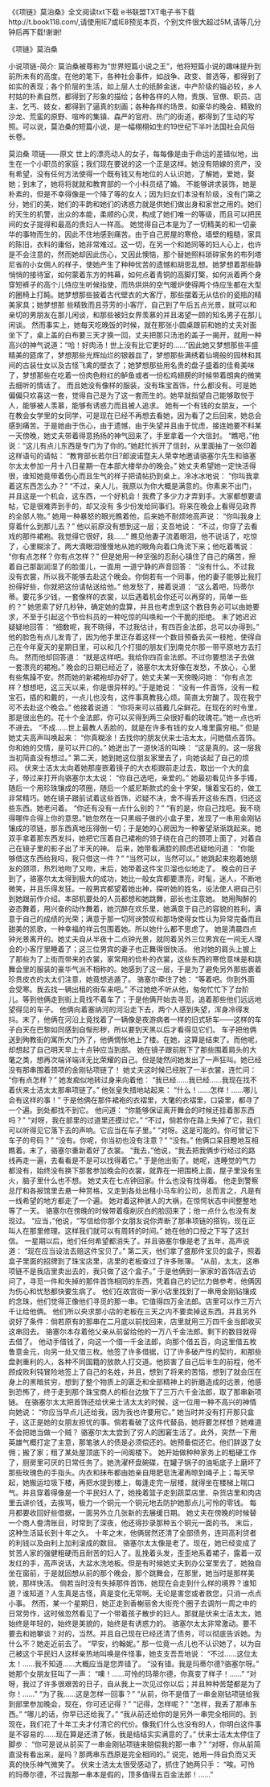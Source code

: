 《《项链》莫泊桑》全文阅读txt下载
e书联盟TXT电子书下载http://t.book118.com/,请使用IE7或IE8预览本页，个别文件很大超过5M,请等几分钟后再下载!谢谢!

《项链》莫泊桑 



小说项链-简介:
莫泊桑被尊称为“世界短篇小说之王”，他将短篇小说的趣味提升到前所未有的高度。在他的笔下，各种社会事件，如战争、政变、普选等，都得到了如实的表现；各个阶层的生活，如上层人士的纸醉金迷，中产阶级的锱必较，乡人村姑的朴素自然，都得到了形象的描绘；各种各样的人物，贵族、官僚、职员、店主、乞丐、妓女，都得到了逼真的刻画；各种各样的场景，如豪华的晚会、精致的沙龙、荒蛮的原野、喧哗的集镇、森严的官府、热门的街道，都得到了生动的写照。可以说，莫泊桑的短篇小说，是一幅栩栩如生的19世纪下半叶法国社会风俗长卷。


莫泊桑 项链——原文
世上的漂亮动人的女子，每每像是由于命运的差错似地，出生在一个小职员的家庭；我们现在要说的这一个正是这样。她没有陪嫁的资产，没有希望，没有任何方法使得一个既有钱又有地位的人认识她，了解她，爱她，娶她；到末了，她将将就就和教育部的一个小科员结了婚。 
不能够讲求装饰，她是朴素的，但是不幸得像是一个降了等的女人；因为妇女们本没有阶级，没有门第之分，她们的美，她们的丰韵和她们的诱惑力就是供她们做出身和家世之用的。她们的天生的机警，出众的本能，柔顺的心灵，构成了她们唯一的等级，而且可以把民间的女子提得和最高的贵妇人一样高。 
她觉得自己本是为了一切精美的和一切豪华的事物而生的，因此不住地感到痛苦。由于自己房屋的寒伧，墙壁的粗糙，家具的陈旧，衣料的庸俗，她非常难过。这一切，在另一个和她同等的妇人心上，也许是不会注意的，然而她却因此伤心，又因此懊恼，那个替她照料琐碎家务的布列塔尼省的小女佣人的样子，使她产生了种种忧苦的遗憾和胡思乱想。她梦想着那些静悄悄的接待室，如何蒙着东方的帏幕，如何点着青铜的高脚灯檠，如何派着两个身穿短裤子的高个儿侍应生听候指使，而热烘烘的空气暖炉使得两个侍应生都在大型的圈椅上打盹。她梦想那些披着古代壁衣的大客厅，那些摆着无从估价的瓷瓶的精美家具；她梦想那 
些精致而且芬芳的小客厅，自己到了午后五点光景，就可以和亲切的男朋友在那儿闲谈，和那些被妇女界羡慕的并且渴望一顾的知名男子在那儿闲谈。 
然而事实上，她每天吃晚饭的时候，就在那张小圆桌跟前和她的丈夫对面坐下了，桌上盖的白布要三天才换一回，丈夫把那只汤池的盖子一揭开，就用一种高兴的神气说道：“哈！好肉汤！世上没有比它更好的……”因此她又梦想那些丰盛精美的筵席了，梦想那些光辉灿烂的银器皿了，梦想那些满绣着仙境般的园林和其间的古装仕女以及古怪飞禽的壁衣了；她梦想那些用名贵的盘子盛着的佳肴美味了，梦想那些在吃着一份肉色粉红的鲈鱼或者一份松鸡翅膀的时候带着朗爽的微笑去细听的情话了。 
而且她没有像样的服装，没有珠宝首饰，什么都没有。可是她偏偏只欢喜这一套，觉得自己是为了这一套而生的。她早就指望自己能够取悦于人，能够被人羡慕，能够有诱惑力而且被人追求。 
她有一个有钱的女朋友，一个在教会女学里的女同学，可是现在已经不再想去看她，因为看了之后回来，她总会感到痛苦。于是她由于伤心，由于遗憾，由于失望并且由于忧虑，接连她要不料某一天傍晚，她丈夫带着得意扬扬的神气回来了，手里拿着一个大信封。 
“瞧吧，”他说：“这儿有点儿东西是专门为了你的。”她赶忙拆开了信封，从里面抽了一张印着这样语句的请帖： 
“教育部长若尔日?郎波诺暨夫人荣幸地邀请骆塞尔先生和骆塞尔太太参加一月十八日星期一在本部大楼举办的晚会。” 
她丈夫希望她一定快活得很，谁知她竟带着伤心而且生气的样子把请帖扔到桌上，冷冰冰地说： 
“你叫我拿着这东西怎么办？” 
“不过，亲人儿，我原以为你大概是满意的。你素来不出门，并且这是一个机会，这东西，一个好机会！我费了多少力才弄到手。大家都想要请帖，它是很难弄到手的，却又没有 
多少份发给同事们。将来在晚会上看得见政界的全部人物。” 
她用一种暴怒的眼光瞧着他，后来她不耐烦地高声说： 
“你叫我身上穿着什么到那儿去？” 
他以前原没有想到这一层；支吾地说： 
“不过，你穿了去看戏的那件裙袍。我觉得它很好，我……” 
瞧见他妻子流着眼泪，他不说话了，吃惊了，心里糊涂了。两大滴眼泪慢慢地从她的眼角向着口角流下来；他吃着嘴说： 
“你有点怎样？你有点怎样？” 
但是她用一种坚强的忍耐心镇住了自己的痛苦，擦着自己那副润湿了的脸蛋儿，一面用 
一道宁静的声音回答： 
“没有什么。不过我没有衣裳，所以我不能够去赴这个晚会。你倘若有一个同事，他的妻子能够比我打扮得好些，你就把这份请帖送给他。” 
他发愁了，接着说道： 
“这么着吧，玛蒂尔蒂。要花多少钱，一套像样的衣裳，以后遇着机会你还可以再穿的，简单一些的？” 
她思索了好几秒钟，确定她的盘算，并且也考虑到这个数目务必可以由她要求，不至于引起这个节俭科员的一种吃惊的叫唤和一个干脆的拒绝。 
末了她迟迟疑疑地回答： 
“细数呢，我不晓得，不过我估计，有四百金法郎，总可以办得到。” 
他的脸色有点儿发青了，因为他手里正存着这样一个数目预备去买一枝枪，使得自己在今年夏天的星期日里，可以和几个打猎的朋友们到南兑尔那一带平原地方去打鸟。 
然而他却回答道： 
“就是这样吧。我给你四百金法郎。不过你要想法子去做一套漂亮的裙袍。” 
晚会的日期已经近了，骆塞尔太太好像在发愁，不放心，心里有些焦躁不安。然而她的新裙袍却办好了。她丈夫某一天傍晚问她： 
“你有点怎样？想想吧，这三天以来，你是很异样的。”于是她说： 
“没有一件首饰，没有一粒宝石，插的和戴的，一点儿也没有，这件事真教我心烦。简直太穷酸了。现在我宁可不去赴这个晚会。” 
他接着说道： 
“你将来可以插戴几朵鲜花。在现在的时令里，那是很出色的。花十个金法郎，你可以买得到两三朵很好看的玫瑰花。”她一点也听不进去。 
“不成……世上最教人丢脸的，就是在许多有钱的女人堆里露穷相。” 
但是她丈夫高声叫唤起来： 
“你真糊涂！去找你的朋友伏来士洁太太，问她借点首饰。你和她的交情，是可以开口的。” 
她迸出了一道快活的叫唤： 
“这是真的。这一层我当初简直没有想过。” 
第二天，她到她这位朋友家里去了，向她谈起了自己的烦闷。 
伏来士洁太太向着她那座嵌着镜子的大衣柜跟前走过去，取出一个大的盒子，带过来打开向骆塞尔太太说： 
“你自己选吧，亲爱的。” 
她最初看见许多手镯，随后一个用珍珠镶成的项圈，随后一个威尼斯款式的金十字架，镶着宝石的，做工非常精巧。她在镜子跟前试着这些首饰，迟疑不决，舍不得丢开这些东西，归还这些东西。她老问着。 
“你还有没有一点什么别的？” 
“有的是，你自己找吧。我不晓得哪件合得上你的意思。”她忽然在一只黑缎子做的小盒子里，发现了一串用金刚钻镶成的项链，那东西真地压得倒一切；于是她的心房因为一种奢望渐渐跳起来。她双手拿着那东西发抖，她把它压着自己裙袍的领子绕在自己的颈项上面了，对着自己在镜子里的影子出了半天的神。 
后来，她带看满腔的顾虑迟疑地问道： 
“你能够借这东西给我吗，我只借这一件？” 
“当然可以，当然可以。” 
她跳起来抱着她朋友的颈项，热烈地吻了又吻，末后，她带着这件宝贝溜也似地走了。 
晚会的日子到了，骆塞尔太太得到极大的成功，她比一般女宾都要漂亮，时髦，迷人，不断地微笑，并且乐得发狂。一般男宾都望着她出神，探听她的姓名，设法使人把自己引到她跟前作介绍。本部机要处的人员都想和她跳舞，部长也注意她。 
她用陶醉的姿态舞着，用兴奋的动作舞着，她沉醉在欢乐里，她满意于自己的容貌的胜利，满意于自己的成绩的光荣；满意于那一切阿谀赞叹和那场使得女性认为异常完备而且甜美的凯歌，一种幸福的祥云包围着她。所以她什么都不思虑了。 
她是清晨四点钟光景离开的。她丈夫自从半夜十二点钟光景，就同着另外三位男宾在一间无人理会的小客厅里睡着了；这三位男宾的妻子也正舞得很快活。 
他对她的肩头上披上了那些为了上街而带来的衣裳，家常用的俭朴的衣裳，这些东西的寒伧意味是和跳舞会里的服装的豪华气派不相称的。她感到了这一层，于是为了避免另外那些裹着珍贵皮衣的太太们注意，她竟想逃遁了。 
骆塞尔牵住了她： 
“等着吧。你到外面会受寒。我去找一辆出租的街车来吧。” 
不过她绝不听从他，匆匆忙忙下了台阶儿。等到他俩走到街上竟找不着车了；于是他俩开始去寻觅，追着那些他们远远地望得见的车子。 
他俩向着塞纳河的河沿走下去，两个人感到失望，浑身冷得发抖。末了，他俩在河沿上竟找着了一辆像是夜游病者一样的旧式轿车——这样的车子白天在巴黎如同感到自惭形秽，所以要到天黑以后才看得见它们。 
车子把他俩送到殉教街的寓所大门外了，他俩惆怅地上了楼。在她，这算是结束了。而他呢，却想起了自己明天早上十点钟应当到部。 
她在镜子跟前脱下了那些围着肩头的大氅之类，想再次端详端详无比荣耀的自己。但是陡然间她发出了一声狂叫。她已经没有那串围着颈项的金刚钻项链了！ 
她丈夫这时候已经脱了一半衣裳，连忙问： 
“你有点怎样？” 
她发痴似地转过身来向着他： 
“我已经……我已经……我现在找不着伏来士洁太太那串项链了。” 
他张皇失措地站起来： 
“什么！……怎样！……哪儿会有这样的事！” 
于是他俩在那件裙袍的衣褶里，大氅的衣褶里，口袋里，都寻了一个遍。到处都找不到它。 
他问道： 
“你能够保证离开舞会的时候还挂着那东西吗？” 
“对呀，我在部里的过道里还摸过它。” 
“不过，倘若你在路上失掉了它，我们可以听得见它落下去的声响。它应当在车子里。” 
“对呀。这是可能的。你可曾记下车子的号码？” 
“没有。你呢，你当初也没有注意？” 
“没有。” 
他俩口呆目瞪地互相瞧着。末了，骆塞尔重新着好了衣裳。 
“我去，”他说，“我去把我俩步行经过的路线再走一遍，去看看是不是可以找得着它。” 
于是他出街了。她呢，连睡觉的气力都没有，始终没有换下那套参加晚会的衣裳，就靠在一把围椅上面，屋子里没有生火，脑子里什么也不想。 
她丈夫在七点钟回家。什么也没有找得着。 
他走到警察总厅和各报馆里去悬一种赏格，又走到各处出租小马车的公司，总而言之，凡是有一线希望的地方都走了一个遍。 
她对着这种骇人的大祸，在惊愕状态中间整整地等了一天。 
骆塞尔在傍晚的时候带着瘦削灰白的脸回来了；他一点什么也没有发现过。 
“应当，”他说，“写信给你那个女朋友说你弄断了那串项链的搭钩，现在正叫人在那里修理。这样我们就可以有周转的时间。” 
她在他的口授之下写了这封信。 
一星期以后，他们任何希望都消失了。并且骆塞尔像是老了五年，高声说道： 
“现在应当设法去赔这件宝贝了。” 
第二天，他们拿了盛那件宝贝的盒子，照着盒子里面的招牌到了珠宝店里，店里的老板查过了许多账簿。 
“从前，太太，这串项链不是我店里卖出去的，我只做了这个盒子。” 
于是他俩到一家家的首饰店去访问了，寻觅一件和失掉的那件首饰相同的东西，凭着自己的记忆力做参考，他俩因为伤心和忧愁都快要生病了。 
他们在故宫街一家小店里找到了一串用金刚钻镶成的念珠，他们觉得正像他们寻觅的那一串。它值得四万金法郎。店里可以作三万六千让给他俩。 
他们所以央求那小店的老板在三天之内不要卖掉这东西。并且另外说好了条件：倘若原有的那串在二月底以前找回来，店里就用三万四千金当郎收买这串回去。 
骆塞尔本存着他父亲从前留给他的一万八千金法郎。剩下的数目就得去借了。 
他动手借钱了，向这一个借一千金法郎，向那个借五百，向这里借五枚鲁意金元，向另一处又借三枚。他签了许多借据，订了许多破产性的契约，和那些盘剥重利的人，各种不同国籍的放款人打交道。他损害了自己后半生的前程，他不顾成败利钝冒险地签上了自己的名姓，并且，想到了将来的苦恼，想到了就会压在身上的黑暗贫穷，想到了整个物质上的匮乏和全部精神上的折磨造成的远景，他感到恐怖了，终于走到那个珠宝商人的柜台边放下了三万六千金法郎，取了那串新项链。 
在骆塞尔太太把首饰还给伏来士洁太太的时候，这一位用一种不高兴的神情向她说： 
“你应当早点儿还给我，因为我也许要用它。” 
她当时并没有打开那只盒子，这正是她的女朋友担忧的事。倘若看破了这件代替品，她将要怎样想？她难道不会把她当做一个贼？ 
骆塞尔太太尝到了穷人的困窘生活了。此外，突然一下用英雄气概打定了主意，那笔骇人的债是必须偿还的。她预备偿还它。他们辞退了女佣；搬了家；租了某处屋顶底下的一间阁楼下。 
她开始做种种家务上的粗硬工作了，厨房里可厌的日常任务了。她洗濯杯盘碗碟，在罐子锅子的油垢底子上磨坏了那些玫瑰色的手指头。内衣和抹布都由她亲自用肥皂洗濯再晾到绳子上；每天早起，她搬运垃圾下楼，再把水提到楼上，每逢走完一层楼，就得坐在楼梯上喘口气。并且穿着得像是一个平民妇人了，她挽着篮子走到蔬菜店里、杂货店里和肉店里去讲价钱，去挨骂，极力一个铜元一个铜元地去防护她那点儿可怜的零钱。 
每月都要收回好些借据，一面另外立几张新的去展缓日期。 
她丈夫在傍晚的时候替一个商人誊清账目，时常到了深夜，他还得抄录那种五个铜元一面的书。 
末后，这种生活延长到十年之久。 
十年之末，他俩居然还清了全部债务，连同高利贷者的利钱以及由利上加利滚成的数目。 
骆塞尔太太像是老了。现在，她已经变成了贫苦人家的强健粗硬而且耐苦的妇人了。乱挽着头发，歪歪地系着裙子，露着一双发红的手，高声说话，大盆水洗地板。但是有时候她丈夫到办公室里去了，她独自坐在窗前，于是就回想从前的那个晚会，那个跳舞会，在那里，她当时是那样美貌，那样快活。 
倘若当时没有失掉那件首饰，她现在会走到什么样的境界？谁知道？谁知道？人生真是古怪，真是变化无常啊。无论是害您或者救您，只消一点点小事。 
然而，某一个星期日，她正走到香榭丽舍大街兜个圈子去调剂一周之中的日常劳作，这时候忽然看见了一个带着孩子散步的妇人。那就是伏来士洁太太，她始终是年轻的，始终是美貌的，始终是有诱惑力的。 
骆塞尔太太非常激动。要不要去和她攀谈？对的，当然。并且自己现在已经还清了债务，可以彻底告诉她。为什么不？她走近前去了。 
“早安，约翰妮。” 
那一位竟一点儿也不认识她了，以为自己被这个平民妇人这样亲热地叫唤是件怪事，她支支吾吾地说： 
“不过……这位太太！……我不知道……大概应当是您弄错了。 
“没有错。我是玛蒂尔德?骆塞尔呀。” 
她那个女朋友狂叫了一声： 
“噢！……可怜的玛蒂尔德，你真变了样子！……” 
“对呀，我过了许多很艰苦的日子，自从我上一次见过你以后；并且种种苦楚都是为了你！……” 
“为了我……这是怎样一回事？” 
“从前，你不是借了一串金刚钻项链给我到部里参加晚会，现在，你可还记得？” 
“记得，怎样呢？” 
“怎样，我丢了那串东西。” 
“哪儿的话，你早已还给我了。” 
“我从前还给你的是另外一串完全相同的。到现在，我们花了十年工夫才付清它的代价。像我们什么也没有的人，你明白这件事是不容易的……现在算是还清了帐，我是结结实实满意的了。” 
伏来士洁太太停住了脚步： 
“你可是说从前买了一串金刚钻项链来赔偿我的那一串？” 
“对呀，你从前简直没有看出来，是吗？那两串东西原是完全相同的。” 
说完，她用一阵自负而又天真的快乐神气微笑了。 
伏来士洁太太很受感动了，抓住了她两只手： 
“唉。可怜的玛蒂尔德，不过我那一串本是假的，顶多值得五百金法郎！……”


